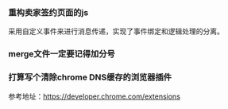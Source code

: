 ### 重构卖家签约页面的js

采用自定义事件来进行消息传递，实现了事件绑定和逻辑处理的分离。

### merge文件一定要记得加分号
### 打算写个清除chrome  DNS缓存的浏览器插件

参考地址：<https://developer.chrome.com/extensions>